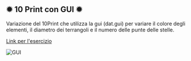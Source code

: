 ✹ 10 Print con GUI ✹
---
Variazione del 10Print che utilizza la gui (dat.gui) per variare il colore degli elementi, il diametro dei terrangoli e il numero delle punte delle stelle.

[Link per l'esercizio](https://editor.p5js.org/irene.crln/full/hXXEchi5r)


![GUI](https://user-images.githubusercontent.com/79697764/117310887-ffc54800-ae83-11eb-9f1f-f06fab0ee4d5.JPG)
